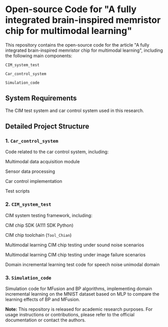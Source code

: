 # Open-source Code for "A fully integrated brain-inspired memristor chip for multimodal learning"

This repository contains the open-source code for the article "A fully integrated brain-inspired memristor chip for multimodal learning", including the following main components:

`CIM_system_test`

`Car_control_system`

`Simulation_code`

## System Requirements

The CIM test system and car control system used in this research.

## Detailed Project Structure

### 1. `Car_control_system`

Code related to the car control system, including:

Multimodal data acquisition module

Sensor data processing

Car control implementation

Test scripts

### 2. `CIM_system_test`

CIM system testing framework, including:

CIM chip SDK (A111 SDK Python)

CIM chip toolchain (`Tool_Chian`)

Multimodal learning CIM chip testing under sound noise scenarios

Multimodal learning CIM chip testing under image failure scenarios

Domain incremental learning test code for speech noise unimodal domain

### 3. `Simulation_code`

Simulation code for MFusion and BP algorithms, implementing domain incremental learning on the MNIST dataset based on MLP to compare the learning effects of BP and MFusion.

**Note:** This repository is released for academic research purposes. For usage instructions or contributions, please refer to the official documentation or contact the authors.